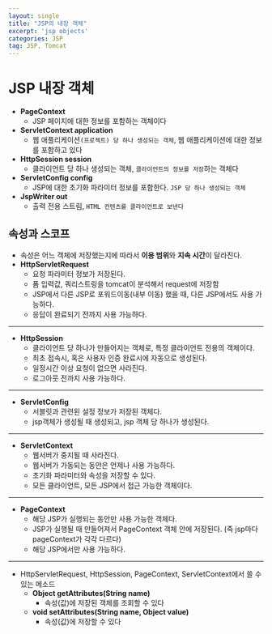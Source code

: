 ```yaml
---
layout: single
title: "JSP의 내장 객체"
excerpt: 'jsp objects'
categories: JSP
tag: JSP, Tomcat
---
```

# JSP 내장 객체
- **PageContext** 
  + JSP 페이지에 대한 정보를 포함하는 객체이다 
- **ServletContext application**
  + 웹 애플리케이션`(프로젝트) 당 하나 생성되는 객체`, 웹 애플리케이션에 대한 정보를 포함하고 있다 
- **HttpSession session**
  + 클라이언트 당 하나 생성되는 객체, `클라이언트의 정보를 저장`하는 객체다
- **ServletConfig config**
  + JSP에 대한 초기화 파라미터 정보를 포함한다. `JSP 당 하나 생성되는 객체` 
- **JspWriter out** 
  + 출력 전용 스트림, `HTML 컨텐츠를 클라이언트로 보낸다` 

## 속성과 스코프
- 속성은 어느 객체에 저장했는지에 따라서 **이용 범위**와 **지속 시간**이 달라진다.
- **HttpServletRequest**
  + 요청 파라미터 정보가 저장된다.
  + 폼 입력값, 쿼리스트링을 tomcat이 분석해서 request에 저장함
  + JSP에서 다른 JSP로 포워드이동(내부 이동) 했을 때, 다른 JSP에서도 사용 가능하다.
  + 응답이 완료되기 전까지 사용 가능하다.

---
- **HttpSession**
  + 클라이언트 당 하나가 만들어지는 객체로, 특정 클라이언트 전용의 객체이다.
  + 최초 접속시, 혹은 사용자 인증 완료시에 자동으로 생성된다.
  + 일정시간 이상 요청이 없으면 사라진다.
  + 로그아웃 전까지 사용 가능하다.

---
- **ServletConfig**
  + 서블릿과 관련된 설정 정보가 저장된 객체다.
  + jsp객체가 생성될 때 생성되고, jsp 객체 당 하나가 생성된다.

---
- **ServletContext**
  + 웹서버가 중지될 때 사라진다.
  + 웹서버가 가동되는 동안은 언제나 사용 가능하다.
  + 초기화 파라미터와 속성을 저장할 수 있다.
  + 모든 클라이언트, 모든 JSP에서 접근 가능한 객체이다.

---
- **PageContext**
  + 해당 JSP가 실행되는 동안만 사용 가능한 객체다.
  + JSP가 실행될 때 만들어져서 PageContext 객체 안에 저장된다. (즉 jsp마다 pageContext가 각각 다르다)
  + 해당 JSP에서만 사용 가능하다.

---
- HttpServletRequest, HttpSession, PageContext, ServletContext에서 쓸 수 있는 메소드
  + **Object getAttributes(String name)**
    + 속성(값)에 저장된 객체를 조회할 수 있다
  + **void setAttributes(String name, Object value)**
    + 속성(값)에 저장할 수 있다
